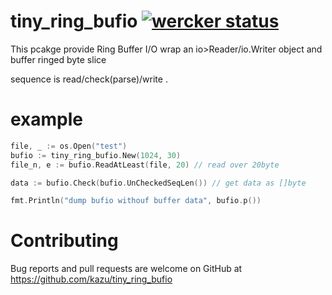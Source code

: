 # tiny_ring_bufio [![wercker status](https://app.wercker.com/status/b3b5360fed88e70a49bb4ccbc779adbf/s "wercker status")](https://app.wercker.com/project/bykey/b3b5360fed88e70a49bb4ccbc779adbf)

This pcakge provide Ring Buffer I/O wrap an io>Reader/io.Writer object and buffer ringed byte slice

sequence is 
read/check(parse)/write  .

# example
```go
file, _ := os.Open("test")
bufio := tiny_ring_bufio.New(1024, 30)
file_n, e := bufio.ReadAtLeast(file, 20) // read over 20byte

data := bufio.Check(bufio.UnCheckedSeqLen()) // get data as []byte

fmt.Println("dump bufio withouf buffer data", bufio.p())

```


# Contributing

Bug reports and pull requests are welcome on GitHub at  https://github.com/kazu/tiny_ring_bufio
